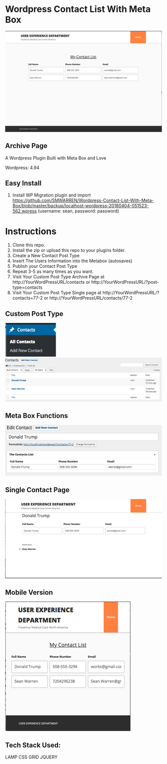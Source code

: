 # Wordpress Contact List With Meta Box

![](https://github.com/SMWARREN/Wordpress-Contact-List-With-Meta-Box/blob/master/screenshots/4.png)
## Archive Page

A Wordpress Plugin Built with Meta Box and Love

Wordpress: 4.94

## Easy Install 
1. Install WP Migration plugin and import https://github.com/SMWARREN/Wordpress-Contact-List-With-Meta-Box/blob/master/backup/localhost-wordpress-20180404-051523-562.wpress (username: sean, password: password)


# Instructions
1. Clone this repo.
2. Install the zip or upload this repo to your plugins folder.
3. Create a New Contact Post Type
4. Insert The Users Information into the Metabox (autosaves)
5. Publish your Contact Post Type
6. Repeat 3-5 as many times as you want.
7. Visit Your Custom Post Type Archive Page at http://YourWordPressURL/contacts or http://YourWordPressURL/?post-type=contacts
8. Visit Your Custom Post Type Single page at http://YourWordPressURL/?contacts=77-2 or http://YourWordPressURL/contacts/77-2

## Custom Post Type
![](https://github.com/SMWARREN/Wordpress-Contact-List-With-Meta-Box/blob/master/screenshots/1.png)
![](https://github.com/SMWARREN/Wordpress-Contact-List-With-Meta-Box/blob/master/screenshots/2.png)

## Meta Box Functions
![](https://github.com/SMWARREN/Wordpress-Contact-List-With-Meta-Box/blob/master/screenshots/3.png)


## Single Contact Page
![](https://github.com/SMWARREN/Wordpress-Contact-List-With-Meta-Box/blob/master/screenshots/6.png)


## Mobile Version
![](https://github.com/SMWARREN/Wordpress-Contact-List-With-Meta-Box/blob/master/screenshots/5.png)


## Tech Stack Used:
LAMP
CSS GRID
JQUERY



